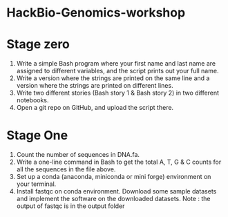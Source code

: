 # HackBio-Genomics-workshop
# Stage zero
1) Write a simple Bash program where your first name and last name are assigned to different variables,  and the script prints out your full name.
2) Write a version where the strings are printed on the same line and a version where the strings are printed on different lines.
3) Write two different stories (Bash story 1 & Bash story 2) in two different notebooks.
4) Open a git repo on GitHub, and upload the script there.
# Stage One
1) Count the number of sequences in DNA.fa.
2) Write a one-line command in Bash to get the total A, T, G & C counts for all the sequences in the file above.
3) Set up a conda (anaconda, miniconda or mini forge) environment on your terminal.
4) Install fastqc on conda environment. Download some sample datasets and implement the software on the downloaded datasets. Note : the output of fastqc is in the output folder
